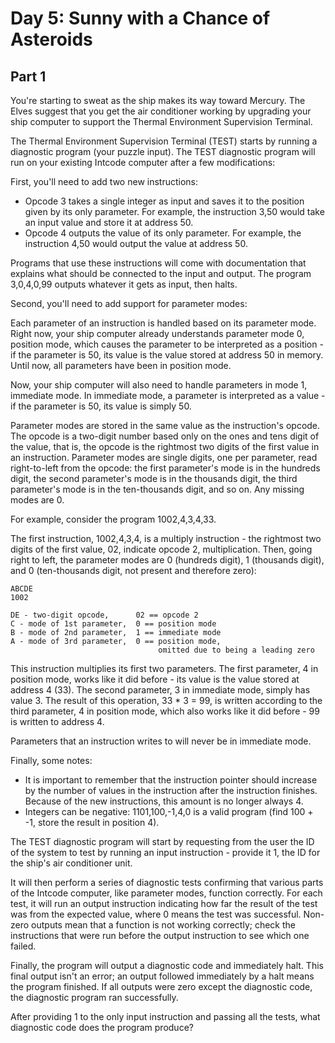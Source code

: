 # Day 5: Sunny with a Chance of Asteroids

## Part 1

You're starting to sweat as the ship makes its way toward Mercury. The Elves
suggest that you get the air conditioner working by upgrading your ship computer
to support the Thermal Environment Supervision Terminal.

The Thermal Environment Supervision Terminal (TEST) starts by running a
diagnostic program (your puzzle input). The TEST diagnostic program will run on
your existing Intcode computer after a few modifications:

First, you'll need to add two new instructions:

- Opcode 3 takes a single integer as input and saves it to the position given by
  its only parameter. For example, the instruction 3,50 would take an input
  value    and store it at address 50.
- Opcode 4 outputs the value of its only parameter. For example, the instruction
  4,50 would output the value at address 50.

Programs that use these instructions will come with documentation that explains
what should be connected to the input and output. The program 3,0,4,0,99 outputs
whatever it gets as input, then halts.

Second, you'll need to add support for parameter modes:

Each parameter of an instruction is handled based on its parameter mode. Right
now, your ship computer already understands parameter mode 0, position mode,
which causes the parameter to be interpreted as a position - if the parameter is
50, its value is the value stored at address 50 in memory. Until now, all
parameters have been in position mode.

Now, your ship computer will also need to handle parameters in mode 1, immediate
mode. In immediate mode, a parameter is interpreted as a value - if the
parameter is 50, its value is simply 50.

Parameter modes are stored in the same value as the instruction's opcode. The
opcode is a two-digit number based only on the ones and tens digit of the value,
that is, the opcode is the rightmost two digits of the first value in an
instruction. Parameter modes are single digits, one per parameter, read
right-to-left from the opcode: the first parameter's mode is in the hundreds
digit, the second parameter's mode is in the thousands digit, the third
parameter's mode is in the ten-thousands digit, and so on. Any missing modes are
0.

For example, consider the program 1002,4,3,4,33.

The first instruction, 1002,4,3,4, is a multiply instruction - the rightmost two
digits of the first value, 02, indicate opcode 2, multiplication. Then, going
right to left, the parameter modes are 0 (hundreds digit), 1 (thousands digit),
and 0 (ten-thousands digit, not present and therefore zero):

    ABCDE
    1002

    DE - two-digit opcode,      02 == opcode 2
    C - mode of 1st parameter,  0 == position mode
    B - mode of 2nd parameter,  1 == immediate mode
    A - mode of 3rd parameter,  0 == position mode,
                                     omitted due to being a leading zero

This instruction multiplies its first two parameters. The first parameter, 4 in
position mode, works like it did before - its value is the value stored at
address 4 (33). The second parameter, 3 in immediate mode, simply has value 3.
The result of this operation, 33 * 3 = 99, is written according to the third
parameter, 4 in position mode, which also works like it did before - 99 is
written to address 4.

Parameters that an instruction writes to will never be in immediate mode.

Finally, some notes:

- It is important to remember that the instruction pointer should increase by
  the number of values in the instruction after the instruction finishes.
  Because of    the new instructions, this amount is no longer always 4.
- Integers can be negative: 1101,100,-1,4,0 is a valid program (find 100 + -1,
  store the result in position 4).

The TEST diagnostic program will start by requesting from the user the ID of the
system to test by running an input instruction - provide it 1, the ID for the
ship's air conditioner unit.

It will then perform a series of diagnostic tests confirming that various parts
of the Intcode computer, like parameter modes, function correctly. For each
test, it will run an output instruction indicating how far the result of the
test was from the expected value, where 0 means the test was successful.
Non-zero outputs mean that a function is not working correctly; check the
instructions that were run before the output instruction to see which one
failed.

Finally, the program will output a diagnostic code and immediately halt. This
final output isn't an error; an output followed immediately by a halt means the
program finished. If all outputs were zero except the diagnostic code, the
diagnostic program ran successfully.

After providing 1 to the only input instruction and passing all the tests, what
diagnostic code does the program produce?